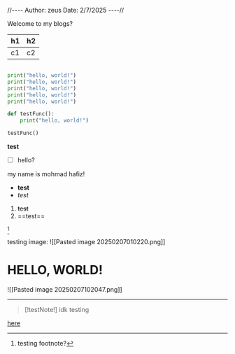 
//----
Author: zeus
Date: 2/7/2025
----//

Welcome to my blogs?


| h1  | h2  |
| --- | --- |
| c1  | c2  |
```python

print("hello, world!")
print("hello, world!")
print("hello, world!")
print("hello, world!")
print("hello, world!")

def testFunc():
	print("hello, world!")

testFunc()
```

**test**
- [ ] hello?

my name is mohmad hafiz!

- **test**
- *test*
1. ~~test~~
2. ==test==


[^1]

testing image:
![[Pasted image 20250207010220.png]]

# HELLO, WORLD!
![[Pasted image 20250207102047.png]]

---


> [!testNote!] idk
> testing

[here](http://google.com)

[^1]: testing footnote?

